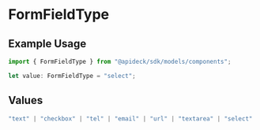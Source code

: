 # FormFieldType

## Example Usage

```typescript
import { FormFieldType } from "@apideck/sdk/models/components";

let value: FormFieldType = "select";
```

## Values

```typescript
"text" | "checkbox" | "tel" | "email" | "url" | "textarea" | "select" | "filtered-select" | "multi-select" | "datetime" | "date" | "time" | "number"
```